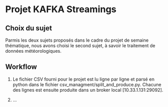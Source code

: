 # Projet KAFKA Streamings

## Choix du sujet

Parmis les deux sujets proposés dans le cadre du projet de semaine thématique, nous avons choisi le second sujet, à savoir le traitement de données météorologiques.

## Workflow 

1) Le fichier CSV fourni pour le projet est lu ligne par ligne et parsé en python dans le fichier csv_managment/split_and_produce.py. Chacune des lignes est ensuite produite dans un broker local [10.33.1.131:29092].


2) ...
